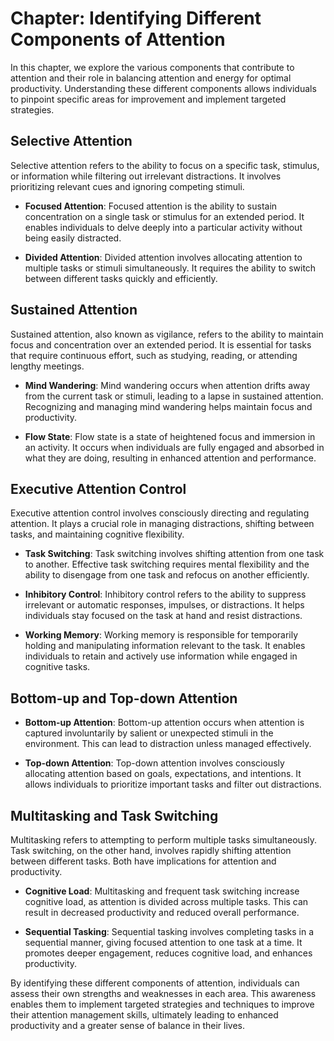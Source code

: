 Chapter: Identifying Different Components of Attention
======================================================

In this chapter, we explore the various components that contribute to attention and their role in balancing attention and energy for optimal productivity. Understanding these different components allows individuals to pinpoint specific areas for improvement and implement targeted strategies.

Selective Attention
-------------------

Selective attention refers to the ability to focus on a specific task, stimulus, or information while filtering out irrelevant distractions. It involves prioritizing relevant cues and ignoring competing stimuli.

* **Focused Attention**: Focused attention is the ability to sustain concentration on a single task or stimulus for an extended period. It enables individuals to delve deeply into a particular activity without being easily distracted.

* **Divided Attention**: Divided attention involves allocating attention to multiple tasks or stimuli simultaneously. It requires the ability to switch between different tasks quickly and efficiently.

Sustained Attention
-------------------

Sustained attention, also known as vigilance, refers to the ability to maintain focus and concentration over an extended period. It is essential for tasks that require continuous effort, such as studying, reading, or attending lengthy meetings.

* **Mind Wandering**: Mind wandering occurs when attention drifts away from the current task or stimuli, leading to a lapse in sustained attention. Recognizing and managing mind wandering helps maintain focus and productivity.

* **Flow State**: Flow state is a state of heightened focus and immersion in an activity. It occurs when individuals are fully engaged and absorbed in what they are doing, resulting in enhanced attention and performance.

Executive Attention Control
---------------------------

Executive attention control involves consciously directing and regulating attention. It plays a crucial role in managing distractions, shifting between tasks, and maintaining cognitive flexibility.

* **Task Switching**: Task switching involves shifting attention from one task to another. Effective task switching requires mental flexibility and the ability to disengage from one task and refocus on another efficiently.

* **Inhibitory Control**: Inhibitory control refers to the ability to suppress irrelevant or automatic responses, impulses, or distractions. It helps individuals stay focused on the task at hand and resist distractions.

* **Working Memory**: Working memory is responsible for temporarily holding and manipulating information relevant to the task. It enables individuals to retain and actively use information while engaged in cognitive tasks.

Bottom-up and Top-down Attention
--------------------------------

* **Bottom-up Attention**: Bottom-up attention occurs when attention is captured involuntarily by salient or unexpected stimuli in the environment. This can lead to distraction unless managed effectively.

* **Top-down Attention**: Top-down attention involves consciously allocating attention based on goals, expectations, and intentions. It allows individuals to prioritize important tasks and filter out distractions.

Multitasking and Task Switching
-------------------------------

Multitasking refers to attempting to perform multiple tasks simultaneously. Task switching, on the other hand, involves rapidly shifting attention between different tasks. Both have implications for attention and productivity.

* **Cognitive Load**: Multitasking and frequent task switching increase cognitive load, as attention is divided across multiple tasks. This can result in decreased productivity and reduced overall performance.

* **Sequential Tasking**: Sequential tasking involves completing tasks in a sequential manner, giving focused attention to one task at a time. It promotes deeper engagement, reduces cognitive load, and enhances productivity.

By identifying these different components of attention, individuals can assess their own strengths and weaknesses in each area. This awareness enables them to implement targeted strategies and techniques to improve their attention management skills, ultimately leading to enhanced productivity and a greater sense of balance in their lives.
